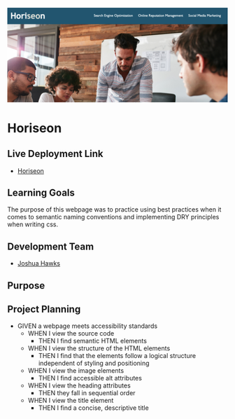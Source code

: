 ![Horiseon Banner](https://github.com/jdhawks2132/wustl-01-challenge/blob/main/Horiseon.png)

# Horiseon

## Live Deployment Link

- [Horiseon](#)

## Learning Goals

The purpose of this webpage was to practice using best practices when it comes to semantic naming conventions and implementing DRY principles when writing css. 

## Development Team
- [Joshua Hawks](http://www.linkedin.com/in/joshuahawks1)

## Purpose

## Project Planning

- GIVEN a webpage meets accessibility standards
  - WHEN I view the source code
    - THEN I find semantic HTML elements
  - WHEN I view the structure of the HTML elements
    - THEN I find that the elements follow a logical structure independent of styling and positioning
  - WHEN I view the image elements
    - THEN I find accessible alt attributes
  - WHEN I view the heading attributes
    - THEN they fall in sequential order
  - WHEN I view the title element
    - THEN I find a concise, descriptive title
